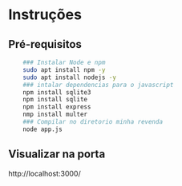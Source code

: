 # Instruções

## Pré-requisitos
```bash
    ### Instalar Node e npm
    sudo apt install npm -y
    sudo apt install nodejs -y 
    ### intalar dependencias para o javascript
    npm install sqlite3
    npm install sqlite
    npm install express
    nmp install multer
    ### Compilar no diretorio minha revenda
    node app.js
```
## Visualizar na porta
http://localhost:3000/